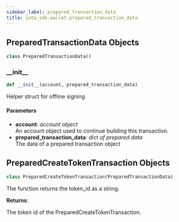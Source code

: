 ```yaml
---
sidebar_label: prepared_transaction_data
title: iota_sdk.wallet.prepared_transaction_data
---
```


## PreparedTransactionData Objects

```python
class PreparedTransactionData()
```

### \_\_init\_\_

```python
def __init__(account, prepared_transaction_data)
```

Helper struct for offline signing

#### Parameters

* __account__*: account object*  
    An account object used to continue building this transaction.
* __prepared_transaction_data__*: dict of prepared data*  
    The data of a prepared transaction object

## PreparedCreateTokenTransaction Objects

```python
class PreparedCreateTokenTransaction(PreparedTransactionData)
```

The function returns the token_id as a string.

**Returns**:

The token id of the PreparedCreateTokenTransaction.

